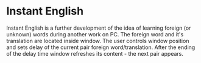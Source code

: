 # Instant English
Instant English is a further development of the idea of learning foreign (or unknown) words during another work on PC. 
The foreign word and it's translation are located inside window. 
The user controls window position and sets delay of the current pair foreign word/translation. 
After the ending of the delay time window refreshes its content - the next pair appears.
